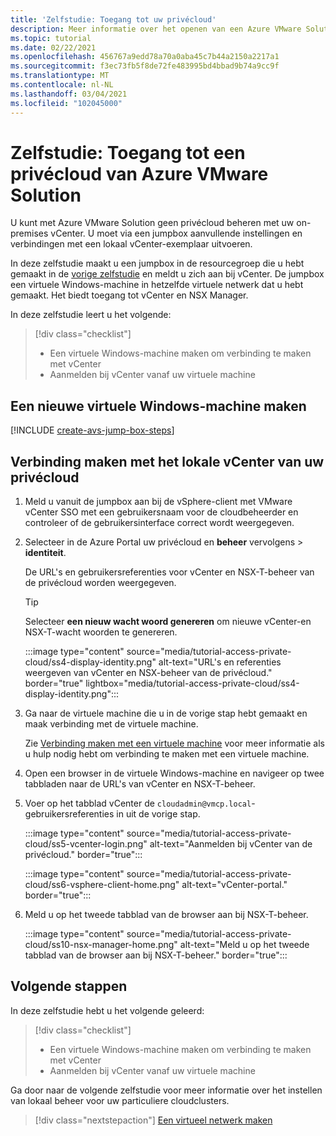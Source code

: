 ```yaml
---
title: 'Zelfstudie: Toegang tot uw privécloud'
description: Meer informatie over het openen van een Azure VMware Solution-privécloud
ms.topic: tutorial
ms.date: 02/22/2021
ms.openlocfilehash: 456767a9edd78a70a0aba45c7b44a2150a2217a1
ms.sourcegitcommit: f3ec73fb5f8de72fe483995bd4bbad9b74a9cc9f
ms.translationtype: MT
ms.contentlocale: nl-NL
ms.lasthandoff: 03/04/2021
ms.locfileid: "102045000"
---
```

# <a name="tutorial-access-an-azure-vmware-solution-private-cloud"></a>Zelfstudie: Toegang tot een privécloud van Azure VMware Solution

U kunt met Azure VMware Solution geen privécloud beheren met uw on-premises vCenter. U moet via een jumpbox aanvullende instellingen en verbindingen met een lokaal vCenter-exemplaar uitvoeren. 

In deze zelfstudie maakt u een jumpbox in de resourcegroep die u hebt gemaakt in de [vorige zelfstudie](tutorial-configure-networking.md) en meldt u zich aan bij vCenter. De jumpbox een virtuele Windows-machine in hetzelfde virtuele netwerk dat u hebt gemaakt.  Het biedt toegang tot vCenter en NSX Manager. 

In deze zelfstudie leert u het volgende:

> [!div class="checklist"]
> * Een virtuele Windows-machine maken om verbinding te maken met vCenter
> * Aanmelden bij vCenter vanaf uw virtuele machine

## <a name="create-a-new-windows-virtual-machine"></a>Een nieuwe virtuele Windows-machine maken

[!INCLUDE [create-avs-jump-box-steps](includes/create-jump-box-steps.md)]

## <a name="connect-to-the-local-vcenter-of-your-private-cloud"></a>Verbinding maken met het lokale vCenter van uw privécloud

1. Meld u vanuit de jumpbox aan bij de vSphere-client met VMware vCenter SSO met een gebruikersnaam voor de cloudbeheerder en controleer of de gebruikersinterface correct wordt weergegeven.

1. Selecteer in de Azure Portal uw privécloud en **beheer** vervolgens  >  **identiteit**. 

   De URL's en gebruikersreferenties voor vCenter en NSX-T-beheer van de privécloud worden weergegeven.

   >[!TIP]
   >Selecteer **een nieuw wacht woord genereren** om nieuwe vCenter-en NSX-T-wacht woorden te genereren.

   :::image type="content" source="media/tutorial-access-private-cloud/ss4-display-identity.png" alt-text="URL's en referenties weergeven van vCenter en NSX-beheer van de privécloud." border="true" lightbox="media/tutorial-access-private-cloud/ss4-display-identity.png":::

1. Ga naar de virtuele machine die u in de vorige stap hebt gemaakt en maak verbinding met de virtuele machine. 

   Zie [Verbinding maken met een virtuele machine](../virtual-machines/windows/connect-logon.md#connect-to-the-virtual-machine) voor meer informatie als u hulp nodig hebt om verbinding te maken met een virtuele machine.

1. Open een browser in de virtuele Windows-machine en navigeer op twee tabbladen naar de URL's van vCenter en NSX-T-beheer. 

1. Voer op het tabblad vCenter de `cloudadmin@vmcp.local`-gebruikersreferenties in uit de vorige stap.

   :::image type="content" source="media/tutorial-access-private-cloud/ss5-vcenter-login.png" alt-text="Aanmelden bij vCenter van de privécloud." border="true":::

   :::image type="content" source="media/tutorial-access-private-cloud/ss6-vsphere-client-home.png" alt-text="vCenter-portal." border="true":::

1. Meld u op het tweede tabblad van de browser aan bij NSX-T-beheer.

   :::image type="content" source="media/tutorial-access-private-cloud/ss10-nsx-manager-home.png" alt-text="Meld u op het tweede tabblad van de browser aan bij NSX-T-beheer." border="true":::



## <a name="next-steps"></a>Volgende stappen

In deze zelfstudie hebt u het volgende geleerd:

> [!div class="checklist"]
> * Een virtuele Windows-machine maken om verbinding te maken met vCenter
> * Aanmelden bij vCenter vanaf uw virtuele machine

Ga door naar de volgende zelfstudie voor meer informatie over het instellen van lokaal beheer voor uw particuliere cloudclusters.

> [!div class="nextstepaction"]
> [Een virtueel netwerk maken](tutorial-configure-networking.md)


